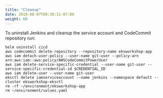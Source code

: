 ```yaml
---
title: "Cleanup"
date: 2018-08-07T08:30:11-07:00
weight: 60
---
```


To uninstall Jenkins and cleanup the service account and CodeCommit repository run:

```
helm uninstall cicd
aws codecommit delete-repository --repository-name eksworkshop-app
aws iam detach-user-policy --user-name git-user --policy-arn arn:aws:iam::aws:policy/AWSCodeCommitPowerUser
aws iam delete-service-specific-credential --user-name git-user --service-specific-credential-id $CREDENTIAL_ID
aws iam delete-user --user-name git-user
eksctl delete iamserviceaccount --name jenkins --namespace default --cluster eksworkshop-eksctl
rm -rf ~/environment/eksworkshop-app
rm ~/environment/values.yaml
```